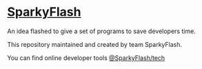 # <a href="http://www.sparkyflash.com" target="_blank">SparkyFlash</a>

An idea flashed to give a set of programs to save developers time. 

This repository maintained and created by team SparkyFlash. 

You can find online developer tools <a href="http://www.sparkyflash.com/tech" target="_blank">@SparkyFlash/tech</a>

